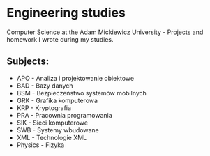 # Engineering studies

Computer Science at the Adam Mickiewicz University - Projects and homework I wrote during my studies.

## Subjects:
* APO - Analiza i projektowanie obiektowe
* BAD - Bazy danych
* BSM - Bezpieczeństwo systemów mobilnych
* GRK - Grafika komputerowa
* KRP - Kryptografia
* PRA - Pracownia programowania
* SIK - Sieci komputerowe
* SWB - Systemy wbudowane
* XML - Technologie XML
* Physics - Fizyka
